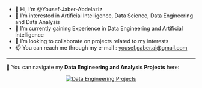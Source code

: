 - 👋 Hi, I’m @Yousef-Jaber-Abdelaziz  
- 👀 I’m interested in Artificial Intelligence, Data Science, Data Engineering and Data Analysis  
- 🌱 I’m currently gaining Experience in Data Engineering and Artificial Intelligence  
- 💞️ I’m looking to collaborate on projects related to my interests  
- 📫 You can reach me through my e-mail : yousef.gaber.ai@gmail.com  

---

📂 You can navigate my **Data Engineering and Analysis Projects** here:  <p align="center">
  <a href="https://github.com/Yousef-Jaber-Abdelaziz/Data-Engineering-Projects">
    <img src="https://img.shields.io/badge/🚀%20Data%20Engineering%20Projects-0366d6?style=for-the-badge" alt="Data Engineering Projects"/>
  </a>
</p>

<!---
Yousef-Jaber-Abdelaziz/Yousef-Jaber-Abdelaziz is a ✨ special ✨ repository because its `README.md` (this file) appears on your GitHub profile.
You can click the Preview link to take a look at your changes.
--->
